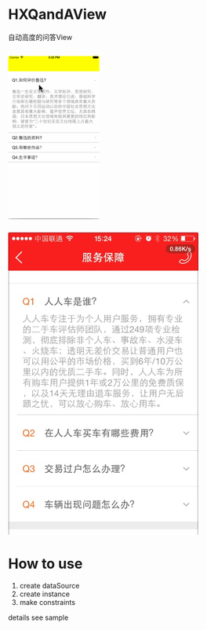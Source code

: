 # HXQandAView
自动高度的问答View

![alt tag](https://github.com/ashamp/HXQandAView/blob/master/HXQandAViewDemo.gif)
----
![alt tag](https://github.com/ashamp/HXQandAView/blob/master/58A8B200-8975-4811-8071-01F5C69ACBF2.png)

# How to use

1.   create dataSource
2.   create instance
3.   make constraints

details see sample
